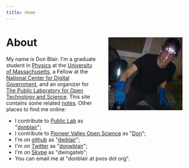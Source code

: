 ```yaml
---
title: Home
---
```

<!---
![Haskell logo](/media/experiments.jpg)
-->
<div style="float: right; padding: 2em;">
  <img src="/media/gloves.jpg" style="width: 200px;"/>
</div>

# About

My name is Don Blair. I'm a graduate student in [Physics](http://www.physics.umass.edu/) at the [University of Massachusetts](http://www.umass.edu), a Fellow at the [National Center for Digital Government](http://www.umass.edu/digitalcenter/), and an organizer for [The Public Laboratory for Open Technology and Science](http://publiclaboratory.org).  This site contains some related [notes](notes.html). Other places to find me online:

- I contribute to [Public Lab](http://publiclaboratory.org) as "[donblair](http://publiclaboratory.org/people/donblair)";
- I contribute to [Pioneer Valley Open Science](http://pvos.org) as "[Don](http://pvos.cc/?author=5)";
- I'm on [github](http://github.com) as "[dwblair](http://github.com/dwblair)";
- I'm on [Twitter](http://twitter.com) as "[donwblair](http://twitter.com/donwblair)";
- I'm on [Skype](http://skype.com) as "dwingateb";
- You can email me at "donblair at pvos dot org".


<!---
### Recent Photos

<object width="400" height="300"> <param name="flashvars" value="offsite=true&lang=en-us&page_show_url=%2Fphotos%2F80184146%40N06%2Fshow%2F&page_show_back_url=%2Fphotos%2F80184146%40N06%2F&user_id=80184146@N06&jump_to="></param> <param name="movie" value="http://www.flickr.com/apps/slideshow/show.swf?v=122138"></param> <param name="allowFullScreen" value="true"></param><embed type="application/x-shockwave-flash" src="http://www.flickr.com/apps/slideshow/show.swf?v=122138" allowFullScreen="true" flashvars="offsite=true&lang=en-us&page_show_url=%2Fphotos%2F80184146%40N06%2Fshow%2F&page_show_back_url=%2Fphotos%2F80184146%40N06%2F&user_id=80184146@N06&jump_to=" width="500" height="375"></embed></object>
-->
